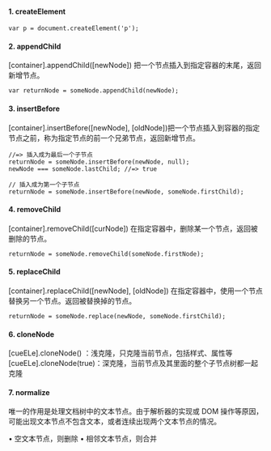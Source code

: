 #### 1. createElement

```
var p = document.createElement('p');
```

#### 2. appendChild

[container].appendChild([newNode]) 把一个节点插入到指定容器的末尾，返回新增节点。

```
var returnNode = someNode.appendChild(newNode);
```

#### 3. insertBefore

[container].insertBefore([newNode], [oldNode])把一个节点插入到容器的指定节点之前，称为指定节点的前一个兄弟节点，返回新增节点。

```
//=> 插入成为最后一个子节点
returnNode = someNode.insertBefore(newNode, null);
newNode === someNode.lastChild; //=> true

// 插入成为第一个子节点
returnNode = someNode.insertBefore(newNode, someNode.firstChild);
```

#### 4. removeChild

[container].removeChild([curNode]) 在指定容器中，删除某一个节点，返回被删除的节点。

```
returnNode = someNode.removeChild(someNode.firstNode);
```

#### 5. replaceChild

[container].replaceChild([newNode], [oldNode]) 在指定容器中，使用一个节点替换另一个节点。返回被替换掉的节点。

```
returnNode = someNode.replace(newNode, someNode.firstChild);
```

#### 6. cloneNode


[cueELe].cloneNode() ：浅克隆，只克隆当前节点，包括样式、属性等
[cueELe].cloneNode(true)：深克隆，当前节点及其里面的整个子节点树都一起克隆

#### 7. normalize

唯一的作用是处理文档树中的文本节点。由于解析器的实现或 DOM 操作等原因，可能出现文本节点不包含文本，或者连续出现两个文本节点的情况。

• 空文本节点，则删除
• 相邻文本节点，则合并